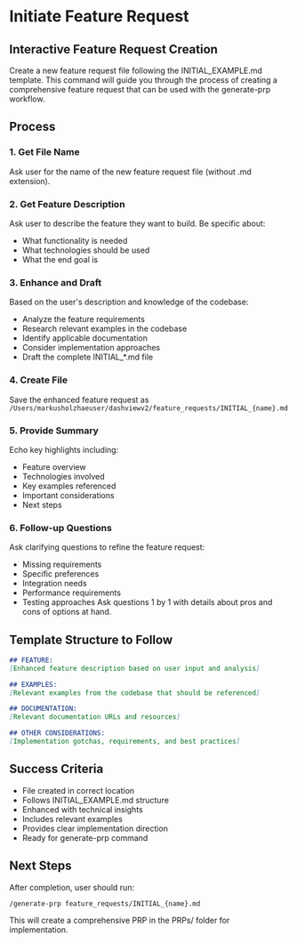 # Initiate Feature Request

## Interactive Feature Request Creation

Create a new feature request file following the INITIAL_EXAMPLE.md template. This command will guide you through the process of creating a comprehensive feature request that can be used with the generate-prp workflow.

## Process

### 1. Get File Name
Ask user for the name of the new feature request file (without .md extension).

### 2. Get Feature Description
Ask user to describe the feature they want to build. Be specific about:
- What functionality is needed
- What technologies should be used
- What the end goal is

### 3. Enhance and Draft
Based on the user's description and knowledge of the codebase:
- Analyze the feature requirements
- Research relevant examples in the codebase
- Identify applicable documentation
- Consider implementation approaches
- Draft the complete INITIAL_*.md file

### 4. Create File
Save the enhanced feature request as `/Users/markusholzhaeuser/dashviewv2/feature_requests/INITIAL_{name}.md`

### 5. Provide Summary
Echo key highlights including:
- Feature overview
- Technologies involved
- Key examples referenced
- Important considerations
- Next steps

### 6. Follow-up Questions
Ask clarifying questions to refine the feature request:
- Missing requirements
- Specific preferences
- Integration needs
- Performance requirements
- Testing approaches
Ask questions 1 by 1 with details about pros and cons of options at hand. 
## Template Structure to Follow

```markdown
## FEATURE:
[Enhanced feature description based on user input and analysis]

## EXAMPLES:
[Relevant examples from the codebase that should be referenced]

## DOCUMENTATION:
[Relevant documentation URLs and resources]

## OTHER CONSIDERATIONS:
[Implementation gotchas, requirements, and best practices]
```

## Success Criteria
- File created in correct location
- Follows INITIAL_EXAMPLE.md structure
- Enhanced with technical insights
- Includes relevant examples
- Provides clear implementation direction
- Ready for generate-prp command

## Next Steps
After completion, user should run:
```bash
/generate-prp feature_requests/INITIAL_{name}.md
```

This will create a comprehensive PRP in the PRPs/ folder for implementation.